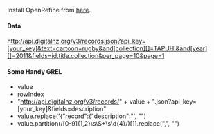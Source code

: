 Install OpenRefine from [here](http://openrefine.org/download.html).

#### Data 

http://api.digitalnz.org/v3/records.json?api_key=[your_key]&text=cartoon+rugby&and[collection][]=TAPUHI&and[year][]=2011&fields=id,title,collection&per_page=10&page=1  

#### Some Handy GREL

- value
- rowIndex  
- "http://api.digitalnz.org/v3/records/" + value + ".json?api_key=[your_key]&fields=description"  
- value.replace('{"record":{"description":"', "")  
- value.partition(/[0-9]{1,2}\s\S+\s\d{4}/)[1].replace(",", "")  


